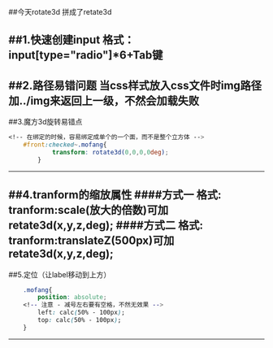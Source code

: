 ##今天rotate3d 拼成了retate3d

##1.快速创建input
	格式：
	input[type="radio"]*6+Tab键
--------------------------------------------------
##2.路径易错问题
	当css样式放入css文件时img路径 加../img来返回上一级，不然会加载失败
--------------------------------------------------
##3.魔方3d旋转易错点
```css
<!-- 在绑定的时候，容易绑定成单个的一个面，而不是整个立方体 -->
	#front:checked~.mofang{
			transform: rotate3d(0,0,0,0deg);
		}
```
--------------------------------------------------
##4.tranform的缩放属性
####方式一
	格式:
	tranform:scale(放大的倍数)可加retate3d(x,y,z,deg);
####方式二
	格式:
	tranform:translateZ(500px)可加retate3d(x,y,z,deg);
--------------------------------------------------
##5.定位（让label移动到上方）
```css
	.mofang{
		position: absolute;
	<!-- 注意 - 减号左右要有空格，不然无效果 -->
		left: calc(50% - 100px);
		top: calc(50% - 100px);
	}
```
--------------------------------------------------
